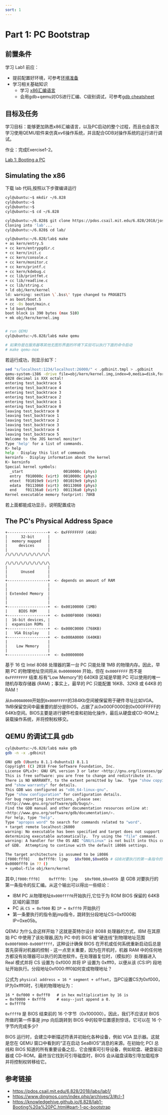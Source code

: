 ```yaml
---
sort: 1
---
```


# Part 1: PC Bootstrap

## 前置条件

学习 Lab1 前应：
* 提前配置好环境，可参考[环境准备](../tools/1.环境准备.md)
* 学习相关基础知识
  * 学习 [x86汇编语言](https://pdos.csail.mit.edu/6.828/2018/readings/pcasm-book.pdf)
  * 会用gdb+qemu对OS进行汇编、C级别调试，可参考[gdb cheatsheet](https://darkdust.net/files/GDB%20Cheat%20Sheet.pdf)

## 目标及任务

学习目标：能够更加熟悉x86汇编语言，以及PC启动的整个过程，而且也会首次学习使用QEMU软件来仿真xv6操作系统，并且配合GDB对操作系统的运行进行调试。

作业：完成Exercise1-2。

[Lab 1: Booting a PC](https://pdos.csail.mit.edu/6.828/2018/labs/lab1/)

## Simulating the x86

下载 lab 代码,按照以下步骤编译运行


```bash
cyl@ubuntu:~$ mkdir ~/6.828
cyl@ubuntu:~$
cyl@ubuntu:~$
cyl@ubuntu:~$ cd ~/6.828

cyl@ubuntu:~/6.828$ git clone https://pdos.csail.mit.edu/6.828/2018/jos.git lab
Cloning into 'lab'...
cyl@ubuntu:~/6.828$ cd lab/

cyl@ubuntu:~/6.828/lab$ make
+ as kern/entry.S
+ cc kern/entrypgdir.c
+ cc kern/init.c
+ cc kern/console.c
+ cc kern/monitor.c
+ cc kern/printf.c
+ cc kern/kdebug.c
+ cc lib/printfmt.c
+ cc lib/readline.c
+ cc lib/string.c
+ ld obj/kern/kernel
ld: warning: section \`.bss\' type changed to PROGBITS
+ as boot/boot.S
+ cc -Os boot/main.c
+ ld boot/boot
boot block is 390 bytes (max 510)
+ mk obj/kern/kernel.img


# run QEMU
cyl@ubuntu:~/6.828/lab$ make qemu

# 如果你是在服务器等其他无图形界面的环境下实验可以执行下面的命令启动
# make qemu-nox 

```

若运行成功，则显示如下：

```bash
sed "s/localhost:1234/localhost:26000/" < .gdbinit.tmpl > .gdbinit
qemu-system-i386 -drive file=obj/kern/kernel.img,index=0,media=disk,format=raw -serial mon:stdio -gdbtcp::26000 -D qemu.log
6828 decimal is XXX octal!
entering test_backtrace 5
entering test_backtrace 4
entering test_backtrace 3
entering test_backtrace 2
entering test_backtrace 1
entering test_backtrace 0
leaving test_backtrace 0
leaving test_backtrace 1
leaving test_backtrace 2
leaving test_backtrace 3
leaving test_backtrace 4
leaving test_backtrace 5
Welcome to the JOS kernel monitor!
Type 'help' for a list of commands.
K> help
help - Display this list of commands
kerninfo - Display information about the kernel
K> kerninfo
Special kernel symbols:
  _start                  0010000c (phys)
  entry  f010000c (virt)  0010000c (phys)
  etext  f01019e9 (virt)  001019e9 (phys)
  edata  f0113060 (virt)  00113060 (phys)
  end    f01136a0 (virt)  001136a0 (phys)
Kernel executable memory footprint: 78KB
```

若上面都能成功显示，说明配置成功

## The PC's Physical Address Space

```
+------------------+  <- 0xFFFFFFFF (4GB)
|      32-bit      |
|  memory mapped   |
|     devices      |
|                  |
/\/\/\/\/\/\/\/\/\/\

/\/\/\/\/\/\/\/\/\/\
|                  |
|      Unused      |
|                  |
+------------------+  <- depends on amount of RAM
|                  |
|                  |
| Extended Memory  |
|                  |
|                  |
+------------------+  <- 0x00100000 (1MB)
|     BIOS ROM     |
+------------------+  <- 0x000F0000 (960KB)
|  16-bit devices, |
|  expansion ROMs  |
+------------------+  <- 0x000C0000 (768KB)
|   VGA Display    |
+------------------+  <- 0x000A0000 (640KB)
|                  |
|    Low Memory    |
|                  |
+------------------+  <- 0x00000000
```
基于 16 位 Intel 8088 处理器的第一台 PC 只能处理 1MB 的物理内存。因此，早期 PC 的物理地址空间将从 `0x00000000` 开始，但在 `0x000FFFFF` 而不是 `0xFFFFFFFF` 结束.标有“Low Memory”的 640KB 区域是早期 PC 可以使用的唯一随机存取存储器 (RAM)；事实上，最早的 PC 只能配置 16KB、32KB 或 64KB 的 RAM！

从`0x000A0000`开始到`0x000FFFFF`的384Kb空间被保留用于硬件寻址比如VGA。1MB保留空间中最重要的部分是BIOS，占据了从0x000F0000到0x000FFFFF的64Kb空间。BIOS主要是进行硬件检查和初始化操作，最后从硬盘或CD-ROM上装载操作系统，并将控制权移交。
## QEMU 的调试工具 gdb

```bash
cyl@ubuntu:~/6.828/lab$ make gdb
gdb -n -x .gdbinit

GNU gdb (Ubuntu 8.1.1-0ubuntu1) 8.1.1
Copyright (C) 2018 Free Software Foundation, Inc.
License GPLv3+: GNU GPL version 3 or later <http://gnu.org/licenses/gpl.html>
This is free software: you are free to change and redistribute it.
There is NO WARRANTY, to the extent permitted by law.  Type "show copying"
and "show warranty" for details.
This GDB was configured as "x86_64-linux-gnu".
Type "show configuration" for configuration details.
For bug reporting instructions, please see:
<http://www.gnu.org/software/gdb/bugs/>.
Find the GDB manual and other documentation resources online at:
<http://www.gnu.org/software/gdb/documentation/>.
For help, type "help".
Type "apropos word" to search for commands related to "word".
+ target remote localhost:26000
warning: No executable has been specified and target does not support
determining executable automatically.  Try using the "file" command.
warning: A handler for the OS ABI "GNU/Linux" is not built into this configuration
of GDB.  Attempting to continue with the default i8086 settings.

The target architecture is assumed to be i8086
[f000:fff0]    0xffff0:	ljmp   $0xf000,$0xe05b # GDB对要执行的第一条指令的反汇编
0x0000fff0 in ?? ()
+ symbol-file obj/kern/kernel
```

其中,`[f000:fff0]    0xffff0:	ljmp   $0xf000,$0xe05b `是 GDB 对要执行的第一条指令的反汇编。从这个输出可以得出一些结论：
* IBM PC 从物理地址`0x000ffff0`开始执行,它位于为 ROM BIOS 保留的 64KB 区域的最顶部
* PC 从 `CS = 0xf000` 和 `IP = 0xfff0` 开始执行
* 第一条要执行的指令是jmp指令，跳转到分段地址CS=0xf000和IP=0xe05b。

QEMU 为什么会这样开始？这就是英特尔设计 8088 处理器的方式，IBM 在其原始 PC 中使用了该处理器,因为 PC 中的 BIOS 被“硬连线”到物理地址范围 `0x000f0000-0x000fffff`，这种设计确保 BIOS 在开机或任何系统重新启动后总是首先获得对机器的控制 - 这一点至关重要，因为在开机时，机器 RAM 中的任何地方都没有处理器可以执行的其他软件。在处理器复位时，（模拟的）处理器进入 Real 模式并将 CS 设置为 0xf000 并将 IP 设置为 0xfff0，以便从该 (CS:IP) 段地址开始执行。分段地址0xf000:fff0如何变成物理地址？

公式为 `physical address = 16 * segment + offset`，当PC设置CS为0xf000，IP为0xfff0时，引用的物理地址为：

```
16 * 0xf000 + 0xfff0   # in hex multiplication by 16 is
= 0xf0000 + 0xfff0     # easy--just append a 0.
= 0xffff0 
```

`0xffff0` 是 BIOS 结束前的 16 个字节（0x100000）。因此，我们不应该对 BIOS 所做的第一件事是 jmp 向后跳转到 BIOS 中的较早位置感到惊讶。它可以在 16 个字节内完成多少?


BIOS 运行时，会建立中断描述符表并初始化各种设备，例如 VGA 显示器。这就是您在 QEMU 窗口中看到的“正在启动 SeaBIOS”消息的来源。在初始化 PCI 总线和 BIOS 知道的所有重要设备之后，它会搜索可引导设备，例如软盘、硬盘驱动器或 CD-ROM。最终当它找到可引导磁盘时，BIOS 会从磁盘读取引导加载程序并将控制权转移给它。


## 参考链接
* <https://pdos.csail.mit.edu/6.828/2018/labs/lab1/>
* <https://www.dingmos.com/index.php/archives/3/#cl-1>
* <https://knowledgehive.github.io/6.828/lab1-Booting%20a%20PC.html#part-1-pc-bootstrap>